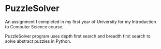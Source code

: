 # PuzzleSolver
An assignment I completed in my first year of University for my Introduction to Computer Science course. 

PuzzleSolver program uses depth first search and breadth first search to solve abstract puzzles in Python.
